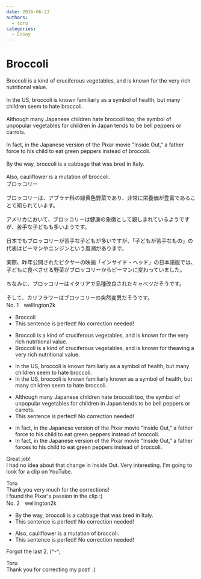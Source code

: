 ```yaml
---
date: 2016-06-23
authors:
  - toru
categories:
  - Essay
---
```


<h1 id="subject_show">Broccoli</h1>
<div class="date" hidden>Jun 23, 2016 20:03</div>
<div id="post"><div id="body_show_ori">
Broccoli is a kind of cruciferous vegetables, and is known for the very rich nutritional value.<br/><br/>In the US, broccoli is known familiarly as a symbol of health, but many children seem to hate broccoli.<br/><br/>Although many Japanese children hate broccoli too, the symbol of unpopular vegetables for children in Japan tends to be bell peppers or carrots.<br/><br/>In fact, in the Japanese version of the Pixar movie "Inside Out," a father force to his child to eat green peppers instead of broccoli. <br/><br/>By the way, broccoli is a cabbage that was bred in Italy.<br/><br/>Also, cauliflower is a mutation of broccoli.
</div></div>

<!-- more -->

<div id="post_ja"><div id="body_show_mo">
ブロッコリー<br/><br/>ブロッコリーは、アブラナ科の緑黄色野菜であり、非常に栄養価が豊富であることで知られています。<br/><br/>アメリカにおいて、ブロッコリーは健康の象徴として親しまれているようですが、苦手な子どもも多いようです。<br/><br/>日本でもブロッコリーが苦手な子どもが多いですが、「子どもが苦手なもの」の代表はピーマンやニンジンという風潮があります。<br/><br/>実際、昨年公開されたピクサーの映画「インサイド・ヘッド」の日本語版では、子どもに食べさせる野菜がブロッコリーからピーマンに変わっていました。<br/><br/>ちなみに、ブロッコリーはイタリアで品種改良されたキャベツだそうです。<br/><br/>そして、カリフラワーはブロッコリーの突然変異だそうです。
</div></div>
<div id="block"><div class="first_name"> No. 1　<span class="just_name">wellington2k</span></div><div id="block2">
<ul class="correction_field">
<li class="incorrect">Broccoli</li>
<li class="corrected perfect">This sentence is perfect! No correction needed!</li>
</ul>
<ul class="correction_field">
<li class="incorrect">Broccoli is a kind of cruciferous vegetables, and is known for the very rich nutritional value.</li>
<li class="corrected correct">
Broccoli is a <span class="f_gray"><span class="sline">kind of </span></span>cruciferous vegetable<span class="f_gray"><span class="sline">s,</span></span> and is known for <span class="f_gray"><span class="sline">t</span></span>h<span class="f_gray"><span class="sline">e</span></span><span class="f_red">aving</span> <span class="f_red">a </span>very rich nutritional value.
</li>
</ul>
<ul class="correction_field">
<li class="incorrect">In the US, broccoli is known familiarly as a symbol of health, but many children seem to hate broccoli.</li>
<li class="corrected correct">
In the US, broccoli is <span class="f_gray"><span class="sline">known </span></span>familiarly <span class="f_red">known </span>as a symbol of health, but many children seem to hate broccoli.
</li>
</ul>
<ul class="correction_field">
<li class="incorrect">Although many Japanese children hate broccoli too, the symbol of unpopular vegetables for children in Japan tends to be bell peppers or carrots.</li>
<li class="corrected perfect">This sentence is perfect! No correction needed!</li>
</ul>
<ul class="correction_field">
<li class="incorrect">In fact, in the Japanese version of the Pixar movie "Inside Out," a father force to his child to eat green peppers instead of broccoli.</li>
<li class="corrected correct">
In fact, in the Japanese version of the Pixar movie "Inside Out," a father force<span class="f_red">s</span> <span class="f_gray"><span class="sline">to </span></span>his child to eat green peppers instead of broccoli.
</li>
</ul>
<p class="comment_small">
 Great job!
 <br/>
 I had no idea about that change in Inside Out. Very interesting. I'm going to look for a clip on YouTube.
</p>

</div><div class="name"><span class="just_name">Toru</span><br>
Thank you very much for the corrections!<br/>I found the Pixar's passion in the clip :)
</div>
</div>
<div id="block"><div class="first_name"> No. 2　<span class="just_name">wellington2k</span></div><div id="block2">
<ul class="correction_field">
<li class="incorrect">By the way, broccoli is a cabbage that was bred in Italy.</li>
<li class="corrected perfect">This sentence is perfect! No correction needed!</li>
</ul>
<ul class="correction_field">
<li class="incorrect">Also, cauliflower is a mutation of broccoli.</li>
<li class="corrected perfect">This sentence is perfect! No correction needed!</li>
</ul>
<p class="comment_small">
 Forgot the last 2. (^-^;
</p>

</div><div class="name"><span class="just_name">Toru</span><br>
Thank you for correcting my post! :)
</div>
</div>
